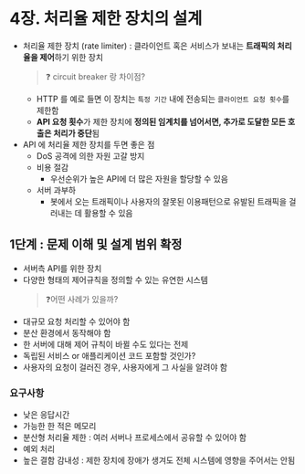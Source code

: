 # 4장. 처리율 제한 장치의 설계
- 처리율 제한 장치 (rate limiter) : 클라이언트 혹은 서비스가 보내는 **트래픽의 처리율을 제어**하기 위한 장치
    > ❓ circuit breaker 랑 차이점?
    - HTTP 를 예로 들면 이 장치는 `특정 기간` 내에 전송되는 `클라이언트 요청 횟수`를 제한함
    - **API 요청 횟수**가 제한 장치에 **정의된 임계치를 넘어서면, 추가로 도달한 모든 호출은 처리가 중단**됨
- API 에 처리율 제한 장치를 두면 좋은 점
  - DoS 공격에 의한 자원 고갈 방지
  - 비용 절감
    - 우선순위가 높은 API에 더 많은 자원을 할당할 수 있음
  - 서버 과부하 
    - 봇에서 오는 트래픽이나 사용자의 잘못된 이용패턴으로 유발된 트래픽을 걸러내는 데 활용할 수 있음

## 1단계 : 문제 이해 및 설계 범위 확정
- 서버측 API를 위한 장치
- 다양한 형태의 제어규칙을 정의할 수 있는 유연한 시스템
  > ❓어떤 사례가 있을까?
- 대규모 요청 처리할 수 있어야 함
- 분산 환경에서 동작해야 함
- 한 서버에 대해 제어 규칙이 바뀔 수도 있다는 전제
- 독립된 서비스 or 애플리케이션 코드 포함할 것인가?
- 사용자의 요청이 걸러진 경우, 사용자에게 그 사실을 알려야 함

### 요구사항
- 낮은 응답시간
- 가능한 한 적은 메모리
- 분산형 처리율 제한 : 여러 서버나 프로세스에서 공유할 수 있어야 함
- 예외 처리
- 높은 결함 감내성 : 제한 장치에 장애가 생겨도 전체 시스템에 영향을 주어서는 안됨
